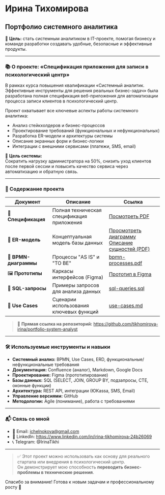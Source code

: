 # Ирина Тихомирова  
## Портфолио системного аналитика

📌 **Цель:** стать системным аналитиком в IT-проекте, помогая бизнесу и команде разработки создавать удобные, безопасные и эффективные продукты.

---

### 📚 О проекте: «Спецификация приложения для записи в психологический центр»

В рамках курса повышения квалификации «Системный аналитик. Эффективные инструменты для решения реальных бизнес-задач» была разработана полная спецификация веб-приложения для автоматизации процесса записи клиентов в психологический центр.

Проект охватывает все ключевые аспекты работы системного аналитика:
- Анализ стейкхолдеров и бизнес-процессов
- Проектирование требований (функциональных и нефункциональных)
- Разработка ER-модели и архитектуры системы
- Описание экранных форм и бизнес-логики
- Интеграции с внешними сервисами (платежи, SMS, email)

🎯 **Цель системы:**  
Сократить нагрузку администратора на 50%, снизить уход клиентов после первой сессии и повысить качество сервиса через автоматизацию и обратную связь.

---

### 📁 Содержание проекта

| Документ | Описание | Ссылка |
|--------|----------|--------|
| 📄 **Спецификация** | Полная техническая спецификация приложения | [Посмотреть PDF](Spec-v1.pdf) |
| 🧩 **ER-модель** | Концептуальная модель базы данных |[Просмотреть диаграмму](ERD-diagram.png) [Описание сущностей (PDF)](ERD-description.pdf)|
| 🔄 **BPMN-диаграммы** | Процессы "AS IS" и "TO BE" | [bpmn-processes.pdf](BPMN-processes.pdf) |
| 🖼️ **Прототипы** | Каркасы интерфейсов (Figma) | [Прототип в Figma](#) |
| 💾 **SQL-запросы** | Примеры запросов для анализа данных | [sql-queries.sql](sql-queries.sql) |
| 📝 **Use Cases** | Сценарии использования ключевых функций | [use-cases.md](use-cases.md) |

> 🔗 **Прямая ссылка на репозиторий:** https://github.com/tikhomirova-irina/portfolio-system-analyst

---

### 🛠️ Используемые инструменты и навыки

- **Системный анализ:** BPMN, Use Cases, ERD, функциональные/нефункциональные требования
- **Документация:** Confluence (аналог), Markdown, Google Docs
- **Проектирование:** Figma (прототипирование)
- **Базы данных:** SQL (SELECT, JOIN, GROUP BY, подзапросы, CTE, оконные функции)
- **Архитектура:** REST API, интеграции (ЮKassa, SMS, Email)
- **Управление версиями:** GitHub
- **Методологии:** Agile (понимание), работа с требованиями

---

### 📬 Связь со мной

- 📧 Email: ichelnokova@gmail.com
- 🔗 LinkedIn: https://www.linkedin.com/in/irina-tikhomirova-24b26069
- 📞 Telegram: @IrinaTikhi

---

> ✅ Этот проект можно использовать как основу для реального стартапа или внедрения в психологический центр.  
> Он демонстрирует мою способность **переводить бизнес-проблемы в технические решения**.

Спасибо за внимание! Готова к новым задачам и профессиональному росту 🚀

